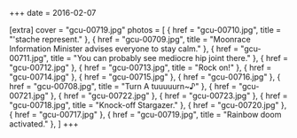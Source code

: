 +++
date = 2016-02-07

[extra]
cover = "gcu-00719.jpg"
photos = [
{ href = "gcu-00710.jpg", title = "'stache represent." },
{ href = "gcu-00709.jpg", title = "Moonrace Information Minister advises everyone to stay calm." },
{ href = "gcu-00711.jpg", title = "You can probably see mediocre hip joint there." },
{ href = "gcu-00712.jpg" },
{ href = "gcu-00713.jpg", title = "Rock on!" },
{ href = "gcu-00714.jpg" },
{ href = "gcu-00715.jpg" },
{ href = "gcu-00716.jpg" },
{ href = "gcu-00708.jpg", title = "Turn A tuuuuurn~♪" },
{ href = "gcu-00721.jpg" },
{ href = "gcu-00722.jpg" },
{ href = "gcu-00723.jpg" },
{ href = "gcu-00718.jpg", title = "Knock-off Stargazer." },
{ href = "gcu-00720.jpg" },
{ href = "gcu-00717.jpg" },
{ href = "gcu-00719.jpg", title = "Rainbow doom activated." },
]
+++
